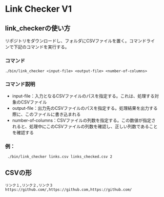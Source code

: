 # Link Checker V1

## link_checkerの使い方

リポジトリをダウンロードし、フォルダにCSVファイルを置く。コマンドラインで下記のコマンドを実行する。

### コマンド

```
./bin/link_checker <input-file> <output-file> <number-of-columns>
```

### コマンド説明
- input-file：入力となるCSVファイルのパスを指定する。これは、処理する対象のCSVファイル
- output-file：出力先のCSVファイルのパスを指定する。処理結果を出力する際に、このファイルに書き込まれる
- number-of-columns：CSVファイルの列数を指定する。この数値が指定されると、処理中にこのCSVファイルの列数を確認し、正しい列数であることを確認する

### 例：
  
 ```
  ./bin/link_checker links.csv links_checked.csv 2
 ```
  
## CSVの形

```
リンク１,リンク２,リンク３
https://github.com/,https://github.com,https://github.com/
```
  

